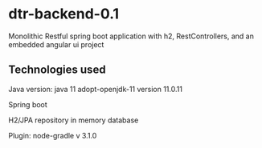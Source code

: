 # dtr-backend-0.1
Monolithic Restful spring boot application with h2, RestControllers, and an embedded angular ui project

## Technologies used
Java version: java 11 adopt-openjdk-11 version 11.0.11

Spring boot

H2/JPA repository in memory database

Plugin: node-gradle v 3.1.0
